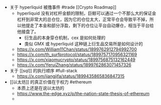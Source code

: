 - 关于 hyperliquid 被撸事件 #trade [[Crypto Roadmap]]
	- hyperliquid 没有对杠杆金额的限制，巨鲸可以通过一个不那么大的保证金杠杆到非常大的总仓位，因为它的仓位太大，正常平仓会导致平不掉，所以他提走了本金和部分浮盈，剩下的仓位让平台自动爆仓，相当于平台给他接盘了。
		- 衍生品的本身穿仓机制，cex 是如何处理的
		- 类似 GMX 或 hyperliquid 这种链上衍生品交易所是如何设计的
	- https://x.com/William11Chan/status/1899762912794992700
	- https://x.com/th_surfprotocol/status/1899757170956321169
	- https://x.com/xiaomucrypto/status/1899756875132162449
	- https://x.com/YeruiZhang/status/1899762863071457326
- 关于 [[sql]] 的执行顺序  #full-stack
	- https://x.com/jiangjifa/status/1899435865836847315
- [[以太坊]] 的真正价值在于权力 #ethereum
	- 本质上还是在说以太坊的
	- https://www.the-edge.xyz/p/the-nation-state-thesis-of-ethereum
	-
